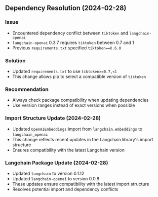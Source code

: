 ## Dependency Resolution (2024-02-28)

### Issue
- Encountered dependency conflict between `tiktoken` and `langchain-openai`
- `langchain-openai` 0.3.7 requires `tiktoken` between 0.7 and 1
- Previous `requirements.txt` specified `tiktoken==0.6.0`

### Solution
- Updated `requirements.txt` to use `tiktoken>=0.7,<1`
- This change allows pip to select a compatible version of `tiktoken`

### Recommendation
- Always check package compatibility when updating dependencies
- Use version ranges instead of exact versions when possible

### Import Structure Update (2024-02-28)
- Updated `OpenAIEmbeddings` import from `langchain.embeddings` to `langchain_openai`
- This change reflects recent updates in the Langchain library's import structure
- Ensures compatibility with the latest Langchain version

### Langchain Package Update (2024-02-28)
- Updated `langchain` to version 0.1.12
- Updated `langchain-openai` to version 0.0.8
- These updates ensure compatibility with the latest import structure
- Resolves potential import and dependency conflicts
